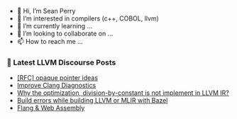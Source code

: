 - 👋 Hi, I’m Sean Perry
- 👀 I’m interested in compilers (c++, COBOL, llvm)
- 🌱 I’m currently learning ...
- 💞️ I’m looking to collaborate on ...
- 📫 How to reach me ...

<!---
s66perry/s66perry is a ✨ special ✨ repository because its `README.md` (this file) appears on your GitHub profile.
You can click the Preview link to take a look at your changes.
--->
### 📕 Latest LLVM Discourse Posts

<!-- DISCOURSE-LLVM:START -->
- [[RFC] opaque pointer ideas](https://discourse.llvm.org/t/rfc-opaque-pointer-ideas/61605#post_3)
- [Improve Clang Diagnostics](https://discourse.llvm.org/t/improve-clang-diagnostics/61521#post_7)
- [Why the optimization, division-by-constant is not implement in LLVM IR?](https://discourse.llvm.org/t/why-the-optimization-division-by-constant-is-not-implement-in-llvm-ir/61612#post_2)
- [Build errors while building LLVM or MLIR with Bazel](https://discourse.llvm.org/t/build-errors-while-building-llvm-or-mlir-with-bazel/61617#post_1)
- [Flang &amp; Web Assembly](https://discourse.llvm.org/t/flang-web-assembly/61607#post_2)
<!-- DISCOURSE-LLVM:END -->
